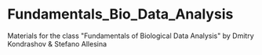 # Fundamentals_Bio_Data_Analysis
Materials for the class "Fundamentals of Biological Data Analysis" 
by Dmitry Kondrashov & Stefano Allesina

